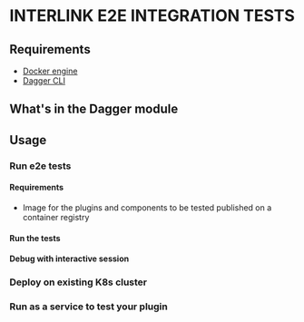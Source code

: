 # INTERLINK E2E INTEGRATION TESTS

## Requirements

- [Docker engine]()
- [Dagger CLI]()


## What's in the Dagger module



## Usage

### Run e2e tests

#### Requirements

- Image for the plugins and components to be tested published on a container registry

#### Run the tests


#### Debug with interactive session


### Deploy on existing K8s cluster


### Run as a service to test your plugin

